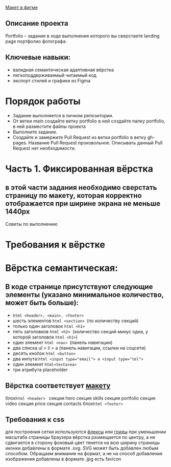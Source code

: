  [Макет в фигме](https://www.figma.com/file/pi9JgEaI126xmb0zWX8I04/Portfolio-(Copy))
##  Описание проекта  
Portfolio – задание в ходе выполнения которого вы сверстаете landing page портфолио фотографа.  
## Ключевые навыки:   
-  валидная семантическая адаптивная вёрстка  
-  легкоподдерживаемый читаемый код  
-  экспорт стилей и графики из Figma  

#  Порядок работы  
-  Задание выполняется в личном репозитории.  
-  От ветки main создайте ветку portfolio в ней создайте папку portfolio, в ней разместите файлы проекта  
-  Выполните задание.  
-  Создайте и замержите Pull Request из ветки portfolio в ветку gh-pages. Название Pull Request произвольное. Описывать данный Pull Request нет необходимости.  

#  Часть 1. Фиксированная вёрстка  
## в этой части задания необходимо сверстать страницу по макету, которая корректно отображается при ширине экрана не меньше 1440рх   
Советы по выполнению

# Требования к вёрстке  
# Вёрстка семантическая:   
## В коде странице присутствуют следующие элементы (указано минимальное количество, может быть больше):  
-  ```html <header>, <main>, <footer> ```
-  шесть элементов ```html <section> ```(по количеству секций) 
-  только один заголовок ```html <h1> ```
-  пять заголовков ```html <h2> ```(количество секций минус одна, у которой заголовок ```html <h1>```) 
-  один элемент ```html <nav> ```(панель навигации) 
-  два списка ul > li > a (панель навигации, ссылки на соцсети) 
-  десять кнопок ```html <button> ```
-  два инпута:```html <input type="email"> и <input type="tel"> ```
-  один элемент ```html<textarea> ```
-  три атрибута placeholder   

## Вёрстка соответствует   [макету](https://www.figma.com/file/pi9JgEaI126xmb0zWX8I04/Portfolio-(Copy))
блок```html <header> ```
секция hero 
секция skills 
секция portfolio 
секция video 
секция price 
секция contacts 
блок```html <footer> ```
## Требования к css 
для построения сетки используются   [флексы](https://tpverstak.ru/flex-cheatsheet/)  или   [гриды](https://tpverstak.ru/grid/) 
при уменьшении масштаба страницы браузера вёрстка размещается по центру, а не сдвигается в сторону 
фоновый цвет тянется на всю ширину страницы 
иконки добавлены в формате .svg. SVG может быть добавлен любым способом. Обращаем внимание на формат, а не на способ добавления 
изображения добавлены в формате .jpg 
есть favicon 


